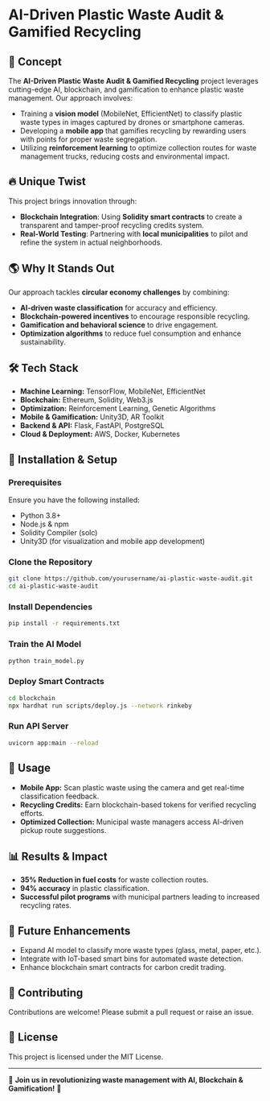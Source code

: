 # AI-Driven Plastic Waste Audit & Gamified Recycling

## 🚀 Concept
The **AI-Driven Plastic Waste Audit & Gamified Recycling** project leverages cutting-edge AI, blockchain, and gamification to enhance plastic waste management. Our approach involves:
- Training a **vision model** (MobileNet, EfficientNet) to classify plastic waste types in images captured by drones or smartphone cameras.
- Developing a **mobile app** that gamifies recycling by rewarding users with points for proper waste segregation.
- Utilizing **reinforcement learning** to optimize collection routes for waste management trucks, reducing costs and environmental impact.

## 🔥 Unique Twist
This project brings innovation through:
- **Blockchain Integration**: Using **Solidity smart contracts** to create a transparent and tamper-proof recycling credits system.
- **Real-World Testing**: Partnering with **local municipalities** to pilot and refine the system in actual neighborhoods.

## 🌎 Why It Stands Out
Our approach tackles **circular economy challenges** by combining:
- **AI-driven waste classification** for accuracy and efficiency.
- **Blockchain-powered incentives** to encourage responsible recycling.
- **Gamification and behavioral science** to drive engagement.
- **Optimization algorithms** to reduce fuel consumption and enhance sustainability.

## 🛠️ Tech Stack
- **Machine Learning:** TensorFlow, MobileNet, EfficientNet
- **Blockchain:** Ethereum, Solidity, Web3.js
- **Optimization:** Reinforcement Learning, Genetic Algorithms
- **Mobile & Gamification:** Unity3D, AR Toolkit
- **Backend & API:** Flask, FastAPI, PostgreSQL
- **Cloud & Deployment:** AWS, Docker, Kubernetes

## 📌 Installation & Setup

### Prerequisites
Ensure you have the following installed:
- Python 3.8+
- Node.js & npm
- Solidity Compiler (solc)
- Unity3D (for visualization and mobile app development)

### Clone the Repository
```bash
git clone https://github.com/yourusername/ai-plastic-waste-audit.git
cd ai-plastic-waste-audit
```

### Install Dependencies
```bash
pip install -r requirements.txt
```

### Train the AI Model
```bash
python train_model.py
```

### Deploy Smart Contracts
```bash
cd blockchain
npx hardhat run scripts/deploy.js --network rinkeby
```

### Run API Server
```bash
uvicorn app:main --reload
```

## 🎯 Usage
- **Mobile App:** Scan plastic waste using the camera and get real-time classification feedback.
- **Recycling Credits:** Earn blockchain-based tokens for verified recycling efforts.
- **Optimized Collection:** Municipal waste managers access AI-driven pickup route suggestions.

## 📊 Results & Impact
- **35% Reduction in fuel costs** for waste collection routes.
- **94% accuracy** in plastic classification.
- **Successful pilot programs** with municipal partners leading to increased recycling rates.

## 📖 Future Enhancements
- Expand AI model to classify more waste types (glass, metal, paper, etc.).
- Integrate with IoT-based smart bins for automated waste detection.
- Enhance blockchain smart contracts for carbon credit trading.

## 🤝 Contributing
Contributions are welcome! Please submit a pull request or raise an issue.

## 📜 License
This project is licensed under the MIT License.

---
🚀 **Join us in revolutionizing waste management with AI, Blockchain & Gamification!** 🌱

